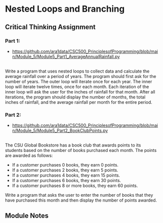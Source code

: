 # Nested Loops and Branching
## Critical Thinking Assignment
### Part 1:
- https://github.com/ara1data/CSC500_PrinciplesofProgramming/blob/main/Module_5/Module5_Part1_AverageAnnualRainfall.py
<br/>
Write a program that uses nested loops to collect data and calculate the average rainfall over a period of years. The program should first ask for the number of years. The outer loop will iterate once for each year. The inner loop will iterate twelve times, once for each month. Each iteration of the inner loop will ask the user for the inches of rainfall for that month. After all iterations, the program should display the number of months, the total inches of rainfall, and the average rainfall per month for the entire period.

### Part 2:
- https://github.com/ara1data/CSC500_PrinciplesofProgramming/blob/main/Module_5/Module5_Part2_BookClubPoints.py
<br/>
The CSU Global Bookstore has a book club that awards points to its students based on the number of books purchased each month. The points are awarded as follows:

- If a customer purchases 0 books, they earn 0 points.
- If a customer purchases 2 books, they earn 5 points.
- If a customer purchases 4 books, they earn 15 points.
- If a customer purchases 6 books, they earn 30 points.
- If a customer purchases 8 or more books, they earn 60 points.

Write a program that asks the user to enter the number of books that they have purchased this month and then display the number of points awarded.

## Module Notes
